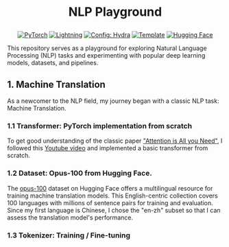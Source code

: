 # <p style="text-align: center;"> NLP Playground </p>

<p style="text-align: center;">
<a href="https://pytorch.org/get-started/locally/"><img alt="PyTorch" src="https://img.shields.io/badge/PyTorch-ee4c2c?logo=pytorch&logoColor=white"></a>
<a href="https://pytorchlightning.ai/"><img alt="Lightning" src="https://img.shields.io/badge/-Lightning-792ee5?logo=pytorchlightning&logoColor=white"></a>
<a href="https://hydra.cc/"><img alt="Config: Hydra" src="https://img.shields.io/badge/Config-Hydra-89b8cd"></a>
<a href="https://github.com/ashleve/lightning-hydra-template"><img alt="Template" src="https://img.shields.io/badge/-Lightning--Hydra--Template-017F2F?style=flat&logo=github&labelColor=gray"></a>
<a href="https://huggingface.co/"><img alt="Hugging Face" src="https://img.shields.io/badge/%F0%9F%A4%97%20Hugging%20Face-blue"></a>
<br>
</p>


This repository serves as a playground for exploring Natural Language Processing (NLP) tasks and 
experimenting with popular deep learning models, datasets, and pipelines.

## 1. Machine Translation

As a newcomer to the NLP field, my journey began with a classic NLP task: Machine Translation.

### 1.1 Transformer: PyTorch implementation from scratch

To get good understanding of the classic paper ["Attention is All you Need"](https://arxiv.org/abs/1706.03762), 
I followed this [Youtube video](https://www.youtube.com/watch?v=ISNdQcPhsts) and implemented a basic transformer from scratch.
 
### 1.2 Dataset: Opus-100 from Hugging Face.

The [opus-100](https://huggingface.co/datasets/Helsinki-NLP/opus-100) dataset on Hugging Face offers a multilingual resource for training machine translation models. 
This English-centric collection covers 100 languages with millions of sentence pairs for training and evaluation.
Since my first language is Chinese, I chose the "en-zh" subset so that I can assess the translation model's performance.

### 1.3 Tokenizer: Training / Fine-tuning

